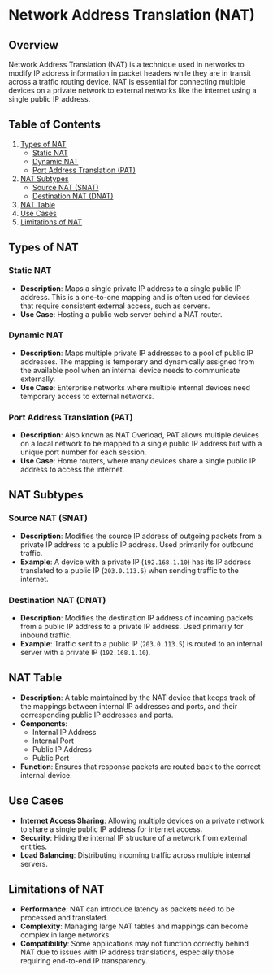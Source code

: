 # Network Address Translation (NAT)

## Overview
Network Address Translation (NAT) is a technique used in networks to modify IP address information in packet headers while they are in transit across a traffic routing device. NAT is essential for connecting multiple devices on a private network to external networks like the internet using a single public IP address.

## Table of Contents
1. [Types of NAT](#types-of-nat)
   - [Static NAT](#static-nat)
   - [Dynamic NAT](#dynamic-nat)
   - [Port Address Translation (PAT)](#port-address-translation-pat)
2. [NAT Subtypes](#nat-subtypes)
   - [Source NAT (SNAT)](#source-nat-snat)
   - [Destination NAT (DNAT)](#destination-nat-dnat)
3. [NAT Table](#nat-table)
4. [Use Cases](#use-cases)
5. [Limitations of NAT](#limitations-of-nat)

## Types of NAT

### Static NAT
- **Description**: Maps a single private IP address to a single public IP address. This is a one-to-one mapping and is often used for devices that require consistent external access, such as servers.
- **Use Case**: Hosting a public web server behind a NAT router.

### Dynamic NAT
- **Description**: Maps multiple private IP addresses to a pool of public IP addresses. The mapping is temporary and dynamically assigned from the available pool when an internal device needs to communicate externally.
- **Use Case**: Enterprise networks where multiple internal devices need temporary access to external networks.

### Port Address Translation (PAT)
- **Description**: Also known as NAT Overload, PAT allows multiple devices on a local network to be mapped to a single public IP address but with a unique port number for each session.
- **Use Case**: Home routers, where many devices share a single public IP address to access the internet.

## NAT Subtypes

### Source NAT (SNAT)
- **Description**: Modifies the source IP address of outgoing packets from a private IP address to a public IP address. Used primarily for outbound traffic.
- **Example**: A device with a private IP (`192.168.1.10`) has its IP address translated to a public IP (`203.0.113.5`) when sending traffic to the internet.

### Destination NAT (DNAT)
- **Description**: Modifies the destination IP address of incoming packets from a public IP address to a private IP address. Used primarily for inbound traffic.
- **Example**: Traffic sent to a public IP (`203.0.113.5`) is routed to an internal server with a private IP (`192.168.1.10`).

## NAT Table
- **Description**: A table maintained by the NAT device that keeps track of the mappings between internal IP addresses and ports, and their corresponding public IP addresses and ports.
- **Components**:
  - Internal IP Address
  - Internal Port
  - Public IP Address
  - Public Port
- **Function**: Ensures that response packets are routed back to the correct internal device.

## Use Cases
- **Internet Access Sharing**: Allowing multiple devices on a private network to share a single public IP address for internet access.
- **Security**: Hiding the internal IP structure of a network from external entities.
- **Load Balancing**: Distributing incoming traffic across multiple internal servers.

## Limitations of NAT
- **Performance**: NAT can introduce latency as packets need to be processed and translated.
- **Complexity**: Managing large NAT tables and mappings can become complex in large networks.
- **Compatibility**: Some applications may not function correctly behind NAT due to issues with IP address translations, especially those requiring end-to-end IP transparency.
